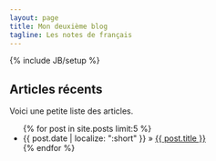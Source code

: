 ```yaml
---
layout: page
title: Mon deuxième blog
tagline: Les notes de français
---
```

{% include JB/setup %}

## Articles récents

Voici une petite liste des articles.

<ul class="posts">
  {% for post in site.posts limit:5 %}
    <li><span>{{ post.date | localize: ":short" }}</span> &raquo; <a href="{{ BASE_PATH }}{{ post.url }}">{{ post.title }}</a></li>
  {% endfor %}
</ul>
